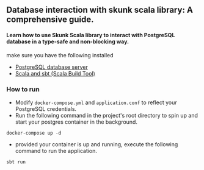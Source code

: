 ## Database interaction with skunk scala library: A comprehensive guide.

#### Learn how to use Skunk Scala library to interact with PostgreSQL database in a type-safe and non-blocking way.

make sure you have the following installed
* [PostgreSQL database server](https://www.postgresql.org/download/)
* [Scala and sbt (Scala Build Tool)](https://docs.scala-lang.org/getting-started/sbt-track/getting-started-with-scala-and-sbt-on-the-command-line.html)
### How to run
* Modify `docker-compose.yml` and `application.conf` to reflect your PostgreSQL credentials.
* Run the following command in the project's root directory to spin up and start your postgres container in the background.
```
docker-compose up -d
```
* provided your container is up and running, execute the following command to run the application.
```
sbt run
```
